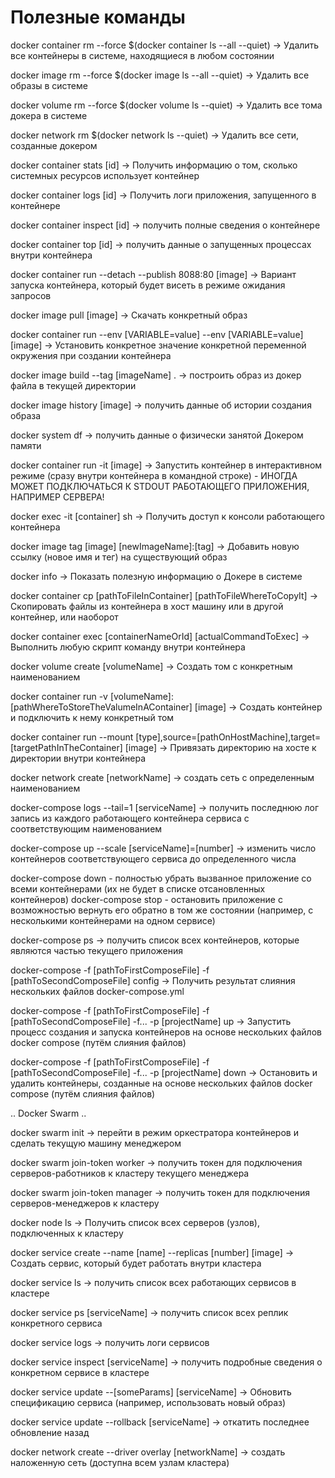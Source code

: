 # Полезные команды

docker container rm --force $(docker container ls --all --quiet) -> Удалить все контейнеры в системе, находящиеся в любом состоянии

docker image rm --force $(docker image ls --all --quiet) -> Удалить все образы в системе

docker volume rm --force $(docker volume ls --quiet) -> Удалить все тома докера в системе

docker network rm $(docker network ls --quiet) -> Удалить все сети, созданные докером

docker container stats [id] -> Получить информацию о том, сколько системных ресурсов использует контейнер

docker container logs [id] -> Получить логи приложения, запущенного в контейнере

docker container inspect [id] -> получить полные сведения о контейнере

docker container top [id] -> получить данные о запущенных процессах внутри контейнера

docker container run --detach --publish 8088:80 [image] -> Вариант запуска контейнера, который будет висеть в режиме ожидания запросов

docker image pull [image] -> Скачать конкретный образ

docker container run --env [VARIABLE=value] --env [VARIABLE=value] [image] -> Установить конкретное значение конкретной переменной окружения при создании контейнера

docker image build --tag [imageName] . -> построить образ из докер файла в текущей директории

docker image history [image] -> получить данные об истории создания образа

docker system df -> получить данные о физически занятой Докером памяти

docker container run -it [image] -> Запустить контейнер в интерактивном режиме (сразу внутри контейнера в командной строке) - ИНОГДА МОЖЕТ ПОДКЛЮЧАТЬСЯ К STDOUT РАБОТАЮЩЕГО ПРИЛОЖЕНИЯ, НАПРИМЕР СЕРВЕРА!

docker exec -it [container] sh -> Получить доступ к консоли работающего контейнера

docker image tag [image] [newImageName]:[tag] -> Добавить новую ссылку (новое имя и тег) на существующий образ

docker info -> Показать полезную информацию о Докере в системе

docker container cp [pathToFileInContainer] [pathToFileWhereToCopyIt] -> Скопировать файлы из контейнера в хост машину или в другой контейнер, или наоборот

docker container exec [containerNameOrId] [actualCommandToExec] -> Выполнить любую скрипт команду внутри контейнера

docker volume create [volumeName] -> Создать том с конкретным наименованием

docker container run -v [volumeName]:[pathWhereToStoreTheValumeInAContainer] [image] -> Создать контейнер и подключить к нему конкретный том

docker container run --mount [type],source=[pathOnHostMachine],target=[targetPathInTheContainer] [image] -> Привязать директорию на хосте к директории внутри контейнера

docker network create [networkName] -> создать сеть с определенным наименованием

docker-compose logs --tail=1 [serviceName] -> получить последнюю лог запись из каждого работающего контейнера сервиса с соответствующим наименованием

docker-compose up --scale [serviceName]=[number] -> изменить число контейнеров соответствующего сервиса до определенного числа

docker-compose down - полностью убрать вызванное приложение со всеми контейнерами (их не будет в списке отсановленных контейнеров)
docker-compose stop - остановить приложение с возможностью вернуть его обратно в том же состоянии (например, с несколькими контейнерами на одном сервисе)

docker-compose ps -> получить список всех контейнеров, которые являются частью текущего приложения

docker-compose -f [pathToFirstComposeFile] -f [pathToSecondComposeFile] config -> Получить результат слияния нескольких файлов docker-compose.yml

docker-compose -f [pathToFirstComposeFile] -f [pathToSecondComposeFile] -f... -p [projectName] up -> Запустить процесс создания и запуска контейнеров на основе нескольких файлов docker compose (путём слияния файлов)

docker-compose -f [pathToFirstComposeFile] -f [pathToSecondComposeFile] -f... -p [projectName] down -> Остановить и удалить контейнеры, созданные на основе нескольких файлов docker compose (путём слияния файлов)


.. Docker Swarm ..

docker swarm init -> перейти в режим оркестратора контейнеров и сделать текущую машину менеджером

docker swarm join-token worker -> получить токен для подключения серверов-работников к кластеру текущего менеджера 

docker swarm join-token manager -> получить токен для подключения серверов-менеджеров к кластеру

docker node ls -> Получить список всех серверов (узлов), подключенных к кластеру

docker service create --name [name] --replicas [number] [image] -> Создать сервис, который будет работать внутри кластера

docker service ls -> получить список всех работающих сервисов в кластере

docker service ps [serviceName] -> получить список всех реплик конкретного сервиса

docker service logs -> получить логи сервисов

docker service inspect [serviceName] -> получить подробные сведения о конкретном сервисе в кластере

docker service update --[someParams] [serviceName] -> Обновить спецификацию сервиса (например, использовать новый образ)

docker service update --rollback [serviceName] -> откатить последнее обновление назад

docker network create --driver overlay [networkName] -> создать наложенную сеть (доступна всем узлам кластера)

